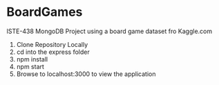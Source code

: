 # BoardGames
ISTE-438  MongoDB Project using a board game dataset fro Kaggle.com

1. Clone Repository Locally
2. cd into the express folder
3. npm install 
4. npm start 
5. Browse to localhost:3000 to view the application
